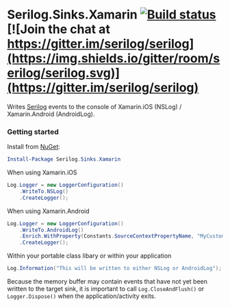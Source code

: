 # Serilog.Sinks.Xamarin [![Build status](https://ci.appveyor.com/api/projects/status/8iy9owuib92gvtix?svg=true)](https://ci.appveyor.com/project/serilog/serilog-sinks-xamarin) [![Join the chat at https://gitter.im/serilog/serilog](https://img.shields.io/gitter/room/serilog/serilog.svg)](https://gitter.im/serilog/serilog)

Writes [Serilog](https://serilog.net) events to the console of Xamarin.iOS (NSLog) / Xamarin.Android (AndroidLog).

### Getting started

Install from [NuGet](https://nuget.org/packages/serilog.sinks.xamarin):

```powershell
Install-Package Serilog.Sinks.Xamarin
```

When using Xamarin.iOS

```csharp
Log.Logger = new LoggerConfiguration()
    .WriteTo.NSLog()
    .CreateLogger();
```

When using Xamarin.Android


```csharp
Log.Logger = new LoggerConfiguration()
    .WriteTo.AndroidLog()
    .Enrich.WithProperty(Constants.SourceContextPropertyName, "MyCustomTag") //Sets the Tag field.
    .CreateLogger();
```

Within your portable class libary or within your application

```csharp
Log.Information("This will be written to either NSLog or AndroidLog");

```

Because the memory buffer may contain events that have not yet been written to the target sink, it is important to call `Log.CloseAndFlush()` or `Logger.Dispose()` when the application/activity exits.
